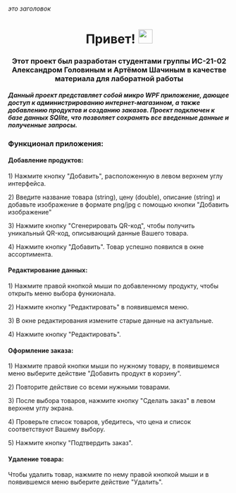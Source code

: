###### это заголовок
<h1 align="center"> Привет! </a> 
<img src="https://github.com/blackcater/blackcater/raw/main/images/Hi.gif" height="32"/></h1>
<h3 align="center">Этот проект был разработан студентами группы ИС-21-02 Александром Головиным и Артёмом Шачиным  в качестве материала для лаборатной работы </h3>


<h5 align="left">Данный проект представляет собой микро WPF приложение, дающее доступ к администрированию интернет-магазином, а также добавлению продуктов и созданию заказов. Проект подключен к базе данных SQlite, что позволяет сохранять все введенные данные и полученные запросы.</h5>

<h3 align="left">Функционал приложения:</h3>
<h4 align="left">Добавление продуктов:</h4>
<p> 1) Нажмите кнопку "Добавить", расположенную в левом верхнем углу интерфейса.
<p> 2) Введите название товара (string), цену (double), описание (string) и добавьте изображение в формате png/jpg с помощью кнопки "Добавить изображение"
<p> 3) Нажмите кнопку "Сгенерировать QR-код", чтобы получить уникальный QR-код, описывающий данные Вашего товара.
<p> 4) Нажмите кнопку "Добавить". Товар успешно появился в окне ассортимента.
<h4 align="left">Редактирование данных:</h4>
<p> 1) Нажмите правой кнопкой мыши по добавленному продукту, чтобы открыть меню выбора функионала. 
<p> 2) Нажмите кнопку "Редактировать" в появившемся меню. 
<p> 3) В окне редактирования измените старые данные на актуальные.
<p> 4) Нажмите кнопку "Редактировать".
<h4 align="left">Оформление заказа:</h4>
<p> 1) Нажмите правой кнопки мыши по нужному товару, в появившемся меню выберите действие "Добавить продукт в корзину".
<p> 2) Повторите действие со всеми нужными товарами.
<p> 3) После выбора товаров, нажмите кнопку "Сделать заказ" в левом верхнем углу экрана.
<p> 4) Проверьте список товаров, убедитесь, что цена и список соответствуют Вашему выбору.
<p> 5) Нажмите кнопку "Подтвердить заказ".
<h4 align="left">Удаление товара:</h4>
<p> Чтобы удалить товар, нажмите по нему правой кнопкой мыши и в появившемся меню выберите действие "Удалить".
